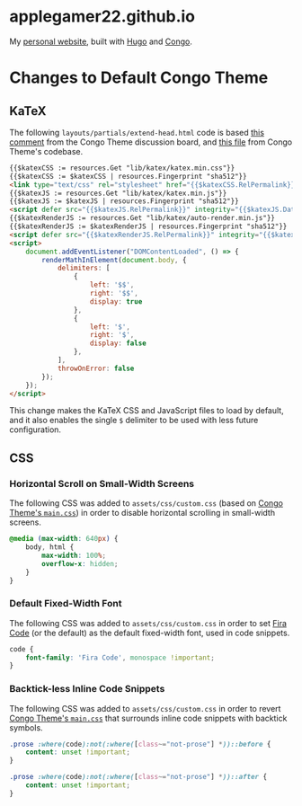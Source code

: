 # applegamer22.github.io
My [personal website](https://applegamer22.github.io), built with [Hugo](http://gohugo.io/) and [Congo](https://jpanther.github.io/congo/).

# Changes to Default Congo Theme
## KaTeX
The following `layouts/partials/extend-head.html` code is based [this comment](https://github.com/jpanther/congo/discussions/23#discussioncomment-1550774) from the Congo Theme discussion board, and [this file](https://github.com/jpanther/congo/blob/stable/layouts/partials/vendor.html) from Congo Theme's codebase.

```html
{{$katexCSS := resources.Get "lib/katex/katex.min.css"}}
{{$katexCSS := $katexCSS | resources.Fingerprint "sha512"}}
<link type="text/css" rel="stylesheet" href="{{$katexCSS.RelPermalink}}" integrity="{{$katexCSS.Data.Integrity}}">
{{$katexJS := resources.Get "lib/katex/katex.min.js"}}
{{$katexJS := $katexJS | resources.Fingerprint "sha512"}}
<script defer src="{{$katexJS.RelPermalink}}" integrity="{{$katexJS.Data.Integrity}}"></script>
{{$katexRenderJS := resources.Get "lib/katex/auto-render.min.js"}}
{{$katexRenderJS := $katexRenderJS | resources.Fingerprint "sha512"}}
<script defer src="{{$katexRenderJS.RelPermalink}}" integrity="{{$katexRenderJS.Data.Integrity}}"></script>
<script>
	document.addEventListener("DOMContentLoaded", () => {
		renderMathInElement(document.body, {
			delimiters: [
				{
					left: '$$',
					right: '$$',
					display: true
				},
				{
					left: '$',
					right: '$',
					display: false
				},
			],
			throwOnError: false
		});
	});
</script>
```

This change makes the KaTeX CSS and JavaScript files to load by default, and it also enables the single `$` delimiter to be used with less future configuration.

## CSS
### Horizontal Scroll on Small-Width Screens
The following CSS was added to `assets/css/custom.css` (based on [Congo Theme's `main.css`](https://github.com/jpanther/congo/blob/dev/assets/css/compiled/main.css#L72856)) in order to disable horizontal scrolling in small-width screens.

```css
@media (max-width: 640px) {
	body, html {
		max-width: 100%;
		overflow-x: hidden;
	}
}
```

### Default Fixed-Width Font
The following CSS was added to `assets/css/custom.css` in order to set [Fira Code](https://github.com/tonsky/FiraCode) (or the default) as the default fixed-width font, used in code snippets.

```css
code {
	font-family: 'Fira Code', monospace !important;
}
```

### Backtick-less Inline Code Snippets
The following CSS was added to `assets/css/custom.css` in order to revert [Congo Theme's `main.css`](https://github.com/jpanther/congo/blob/dev/assets/css/compiled/main.css#L745-L751) that surrounds inline code snippets with backtick symbols.

```css
.prose :where(code):not(:where([class~="not-prose"] *))::before {
	content: unset !important;
}

.prose :where(code):not(:where([class~="not-prose"] *))::after {
	content: unset !important;
}
```
